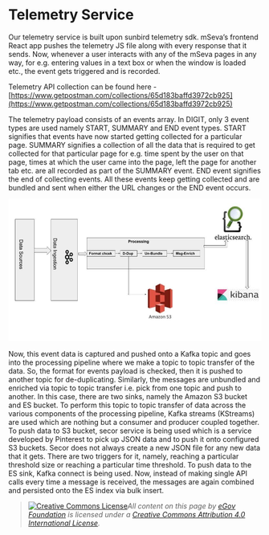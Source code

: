 # Telemetry Service

Our telemetry service is built upon sunbird telemetry sdk. mSeva’s frontend React app pushes the telemetry JS file along with every response that it sends. Now, whenever a user interacts with any of the mSeva pages in any way, for e.g. entering values in a text box or when the window is loaded etc., the event gets triggered and is recorded.

Telemetry API collection can be found here - [https://www.getpostman.com/collections/65d183baffd3972cb925](https://www.getpostman.com/collections/65d183baffd3972cb925)

The telemetry payload consists of an events array. In DIGIT, only 3 event types are used namely START, SUMMARY and END event types. START signifies that events have now started getting collected for a particular page. SUMMARY signifies a collection of all the data that is required to get collected for that particular page for e.g. time spent by the user on that page, times at which the user came into the page, left the page for another tab etc. are all recorded as part of the SUMMARY event. END event signifies the end of collecting events. All these events keep getting collected and are bundled and sent when either the URL changes or the END event occurs.

![](../../.gitbook/assets/123.jpg)

Now, this event data is captured and pushed onto a Kafka topic and goes into the processing pipeline where we make a topic to topic transfer of the data. So, the format for events payload is checked, then it is pushed to another topic for de-duplicating. Similarly, the messages are unbundled and enriched via topic to topic transfer i.e. pick from one topic and push to another. In this case, there are two sinks, namely the Amazon S3 bucket and ES bucket. To perform this topic to topic transfer of data across the various components of the processing pipeline, Kafka streams (KStreams) are used which are nothing but a consumer and producer coupled together. To push data to S3 bucket, secor service is being used which is a service developed by Pinterest to pick up JSON data and to push it onto configured S3 buckets. Secor does not always create a new JSON file for any new data that it gets. There are two triggers for it, namely, reaching a particular threshold size or reaching a particular time threshold. To push data to the ES sink, Kafka connect is being used. Now, instead of making single API calls every time a message is received, the messages are again combined and persisted onto the ES index via bulk insert.



> [![Creative Commons License](https://i.creativecommons.org/l/by/4.0/80x15.png)_​_](http://creativecommons.org/licenses/by/4.0/)_All content on this page by_ [_eGov Foundation_](https://egov.org.in/) _is licensed under a_ [_Creative Commons Attribution 4.0 International License_](http://creativecommons.org/licenses/by/4.0/)_._

